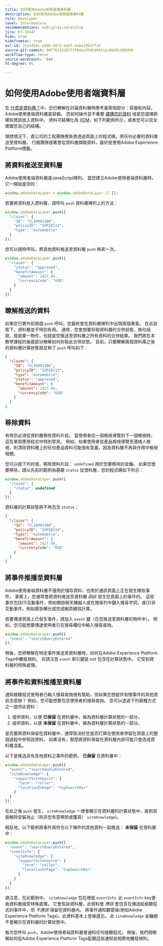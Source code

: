 ```yaml
---
title: 如何使用Adobe使用者端資料層
description: 如何使用Adobe使用者端資料層
role: Developer
level: Intermediate
recommendations: noDisplay,noCatalog
jira: KT-10447
hide: true
hidefromtoc: true
exl-id: 33a5db8c-e49b-4073-b4d7-4abe19537fcb
source-git-commit: 90f7621536573f60ac6585404b1ac0e49cb08496
workflow-type: tm+mt
source-wordcount: '884'
ht-degree: 0%

---
```


# 如何使用Adobe使用者端資料層

在 [什麼是資料層？](whats-a-data-layer.md)中，您已瞭解在討論資料層時應考量兩個部分：容器和內容。 Adobe使用者端資料層是容器。 您如何操作並不重要 [建構您的資料](../structuring-your-data.md) 或是您選擇將哪些資訊放入資料中。 資料可結構化為 [XDM](../structuring-your-data.md#xdm)，如下列範例所示，或者您可以完全建置您自己的結構。

理想情況下，貴公司的工程團隊應負責透過頁面上的程式碼，將任何必要的資料推送至資料層。 行銷團隊接著會從資料層擷取資料，最好是使用Adobe Experience Platform標籤。

## 將資料推送至資料層

Adobe使用者端資料層是JavaScript陣列。 當您建立Adobe使用者端資料層時，它一開始是空的：

```js
window.adobeDataLayer = window.adobeDataLayer || [];
```

若要將資料放入資料層，請呼叫 `push` 資料層陣列上的方法：

```js
window.adobeDataLayer.push({
  "claims": {
    "ID": "CL10991306",
    "policyID": "IXP28113",
    "type": "automobile"
  }
});
```

您可以隨時呼叫，將其他資料推送至資料層 `push` 再來一次。

```js
window.adobeDataLayer.push({
  "claims": {
    "status": "approved",
    "benefitAmount": {
      "amount": 1827.90,
      "currencyCode": "USD"
    }
  }
});
```

## 瞭解推送的資料

如果您已實作前兩個 `push` 呼叫，您最終會在資料層陣列中出現兩個專案。 在此狀態下，資料層並不特別有用。 通常，您會想要存取資料層的合併狀態，換句話說，就是單一物件，也就是您推送至資料層之所有資料的合併結果。 我們將在本教學課程的後面部分瞭解如何存取此合併狀態。 目前，只要瞭解兩個資料庫之後的資料層計算狀態就足夠了 `push` 呼叫如下：

```json
{
  "claims": {
    "ID": "CL10991306",
    "policyID": "IXP28113",
    "type": "automobile",
    "status": "approved",
    "benefitAmount": {
      "amount": 1827.90,
      "currencyCode": "USD"
    }
  }
}
```

## 移除資料

有時您必須從資料層移除資料片段。 當使用者從一個檢視導覽到下一個檢視時，這在單頁應用程式中特別常見。 例如，如果使用者從產品檢視導覽至連絡人檢視，則清除資料層上的任何產品資料可能很有意義，因為資料層不再與作用中檢視相關。

您可以按下列的值，移除資料片段： `undefined` 用於您要移除的金鑰。 如果您想要移除，請以先前的範例為基礎 `status` 從資料層，您的程式碼如下所示：

```js
window.adobeDataLayer.push({
  "claims": {
    "status": undefined
  }
});
```

資料層的計算狀態將不再包含 `status`：

```json
{
  "claims": {
    "ID": "CL10991306",
    "policyID": "IXP28113",
    "type": "automobile",
    "benefitAmount": {
      "amount": 1827.90,
      "currencyCode": "USD"
    }
  }
}
```

## 將事件推播至資料層

Adobe使用者端資料層不僅用於儲存資料，也用於通訊頁面上正在發生哪些事件。 事實上，您通常會將資料推送至資料層 _因此_ 發生在頁面上的事件的。 這些事件包括(1)互動事件，例如開啟聊天機器人或在搜尋列中鍵入搜尋字詞，或(2)非互動事件，例如廣告曝光或完成網頁績效計算。

若要傳達頁面上已發生事件，請加入 `event` 鍵（在您推送至資料層的物件中）。 例如，您可能想要傳達使用者已在搜尋欄位中輸入搜尋查詢。

```js
window.adobeDataLayer.push({
  "event": "searchQueryEntered"
});
```

稍後，您將瞭解在特定事件推送至資料層時，如何在Adobe Experience Platform Tags中觸發規則。 另請注意 `event` 索引鍵是 _not_ 包含在計算狀態中。 它受到資料層的特殊處理。

## 將事件和資料推播至資料層

通知接聽程式使用者已輸入搜尋查詢很有幫助，但如果您想提供有關事件的其他資訊怎麼辦？ 例如，您可能想要包含使用者的搜尋查詢。 您可以透過下列兩種方式之一提供此資料：

1. 提供資料，以便 **已保留** 在資料層中，做為資料層計算狀態的一部分。
2. 提供資料，以便 **未保留** 在資料層中，做為資料層計算狀態的一部分。

是否要將資料保留在資料層中，通常取決於您是否打算在使用者停留在頁面上的整個過程中參照該資料。 如果沒有，那麼將資料保留在資料層內部可能只會造成資料層混亂。

以下是推送具有其他資料之事件的範例， **已保留** 在資料層中：

```js
window.adobeDataLayer.push({
  "event": "searchQueryEntered",
  "siteKnowledge": {
    "supportSiteSearch": {
      "term": "roller",
      "locationInPage": "topSearchBar"
    }
  }
});
```

在此之後 `push` 發生， `siteKnowledge` 一律會顯示在資料層的計算狀態中，直到頁面解除安裝為止（除非您有意移除或覆寫） `siteKnowledge`)。

相反地，以下範例將事件與符合以下條件的其他資料一起推送： **未保留** 在資料層中：

```js
window.adobeDataLayer.push({
  "event": "searchQueryEntered",
  "eventInfo": {
    "siteKnowledge": {
      "supportSiteSearch": {
        "term": "roller",
        "locationInPage": "topSearchBar"
      }
    }
  }
});
```

請注意，在此範例中， `siteKnowledge` 包在裡面 `eventInfo`. 此 `eventInfo` key會由資料層接受特殊處理。 它會告訴資料層，此資料會 _應該_ 會包含在傳送給接聽程式的事件中，但 _不應該_ 保留在資料層內。 將事件通知聽眾後(例如Adobe Experience Platform Tags)，此資料基本上會被遺忘。 此 `siteKnowledge` 金鑰絕不會顯示在資料層的計算狀態中。

每次您呼叫 `push`，Adobe使用者端資料層會通知任何接聽程式。 稍後，我們將瞭解如何從Adobe Experience Platform Tags監聽這些通知並相應地觸發規則。
